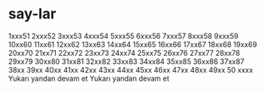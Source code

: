 # say-lar
1xxx51
2xxx52
3xxx53
4xxx54
5xxx55
6xxx56
7xxx57
8xxx58
9xxx59
10xx60
11xx61
12xx62
13xx63
14xx64
15xx65
16xx66
17xx67
18xx68
19xx69
20xx70
21xx71
22xx72
23xx73
24xx74
25xx75
26xx76
27xx77
28xx78
29xx79
30xx80
31xx81
32xx82
33xx83
34xx84
35xx85
36xx86
37xx87
38xx
39xx
40xx
41xx
42xx
43xx
44xx
45xx
46xx
47xx
48xx
49xx
50 xxxx Yukarı yandan devam et
Yukarı yandan devam et
